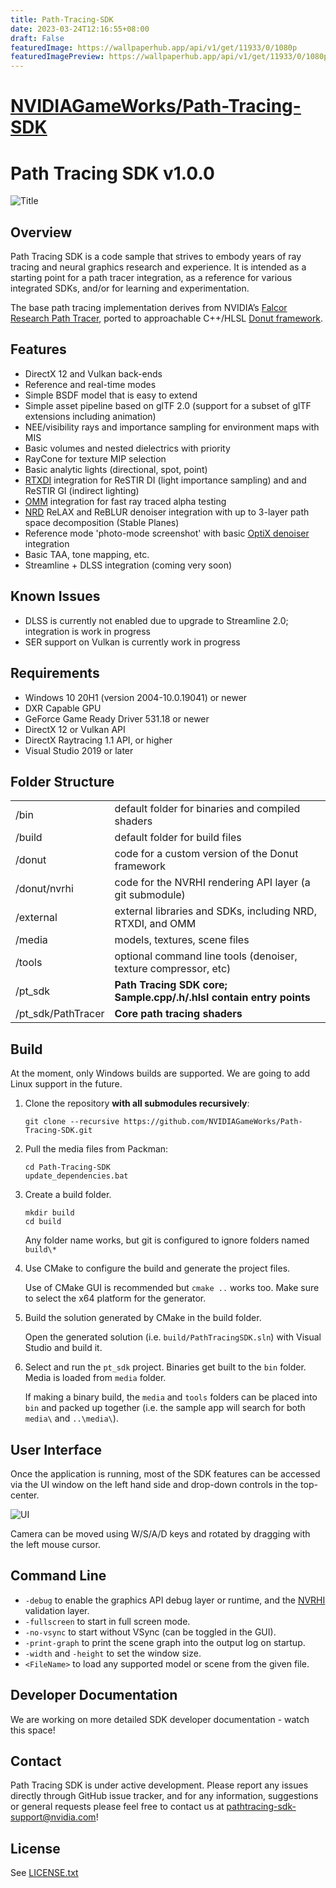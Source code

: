 ```yaml
---
title: Path-Tracing-SDK
date: 2023-03-24T12:16:55+08:00
draft: False
featuredImage: https://wallpaperhub.app/api/v1/get/11933/0/1080p
featuredImagePreview: https://wallpaperhub.app/api/v1/get/11933/0/1080p
---
```


# [NVIDIAGameWorks/Path-Tracing-SDK](https://github.com/NVIDIAGameWorks/Path-Tracing-SDK)

# Path Tracing SDK v1.0.0

![Title](./images/r-title.png)

## Overview

Path Tracing SDK is a code sample that strives to embody years of ray tracing and neural graphics research and experience. It is intended as a starting point for a path tracer integration, as a reference for various integrated SDKs, and/or for learning and experimentation.

The base path tracing implementation derives from NVIDIA’s [Falcor Research Path Tracer](https://github.com/NVIDIAGameWorks/Falcor), ported to approachable C++/HLSL [Donut framework](https://github.com/NVIDIAGameWorks/donut).

## Features

* DirectX 12 and Vulkan back-ends
* Reference and real-time modes
* Simple BSDF model that is easy to extend
* Simple asset pipeline based on glTF 2.0 (support for a subset of glTF extensions including animation)
* NEE/visibility rays and importance sampling for environment maps with MIS
* Basic volumes and nested dielectrics with priority
* RayCone for texture MIP selection
* Basic analytic lights (directional, spot, point)
* [RTXDI](https://github.com/NVIDIAGameWorks/RTXDI) integration for ReSTIR DI (light importance sampling) and and ReSTIR GI (indirect lighting)
* [OMM](https://github.com/NVIDIAGameWorks/Opacity-MicroMap-SDK) integration for fast ray traced alpha testing
* [NRD](https://github.com/NVIDIAGameWorks/RayTracingDenoiser) ReLAX and ReBLUR denoiser integration with up to 3-layer path space decomposition (Stable Planes)
* Reference mode 'photo-mode screenshot' with basic [OptiX denoiser](https://developer.nvidia.com/optix-denoiser) integration
* Basic TAA, tone mapping, etc.
* Streamline + DLSS integration (coming very soon)

## Known Issues

* DLSS is currently not enabled due to upgrade to Streamline 2.0; integration is work in progress
* SER support on Vulkan is currently work in progress

## Requirements

- Windows 10 20H1 (version 2004-10.0.19041) or newer
- DXR Capable GPU
- GeForce Game Ready Driver 531.18 or newer
- DirectX 12 or Vulkan API
- DirectX Raytracing 1.1 API, or higher
- Visual Studio 2019 or later

## Folder Structure

|						| |  
| -						| - |
| /bin					| default folder for binaries and compiled shaders
| /build				| default folder for build files
| /donut				| code for a custom version of the Donut framework  
| /donut/nvrhi    | code for the NVRHI rendering API layer (a git submodule)
| /external			| external libraries and SDKs, including NRD, RTXDI, and OMM
| /media				| models, textures, scene files  
| /tools				| optional command line tools (denoiser, texture compressor, etc)
| /pt_sdk				| **Path Tracing SDK core; Sample.cpp/.h/.hlsl contain entry points**
| /pt_sdk/PathTracer	| **Core path tracing shaders**


## Build

At the moment, only Windows builds are supported. We are going to add Linux support in the future.

1. Clone the repository **with all submodules recursively**:
   
   `git clone --recursive https://github.com/NVIDIAGameWorks/Path-Tracing-SDK.git`

2. Pull the media files from Packman:
   
   ```
   cd Path-Tracing-SDK
   update_dependencies.bat
   ```
   
3. Create a build folder.

   ```
   mkdir build
   cd build
   ```

   Any folder name works, but git is configured to ignore folders named `build\*`

4. Use CMake to configure the build and generate the project files.
   
   Use of CMake GUI is recommended but `cmake ..` works too. Make sure to select the x64 platform for the generator. 

5. Build the solution generated by CMake in the build folder.

   Open the generated solution (i.e. `build/PathTracingSDK.sln`) with Visual Studio and build it.

6. Select and run the `pt_sdk` project. Binaries get built to the `bin` folder. Media is loaded from `media` folder.

   If making a binary build, the `media` and `tools` folders can be placed into `bin` and packed up together (i.e. the sample app will search for both `media\` and `..\media\`).

## User Interface

Once the application is running, most of the SDK features can be accessed via the UI window on the left hand side and drop-down controls in the top-center. 

![UI](./images/r-ui.png)

Camera can be moved using W/S/A/D keys and rotated by dragging with the left mouse cursor.

## Command Line

- `-debug` to enable the graphics API debug layer or runtime, and the [NVRHI](https://github.com/NVIDIAGameWorks/nvrhi) validation layer.
- `-fullscreen` to start in full screen mode.
- `-no-vsync` to start without VSync (can be toggled in the GUI).
- `-print-graph` to print the scene graph into the output log on startup.
- `-width` and `-height` to set the window size.
- `<FileName>` to load any supported model or scene from the given file.

## Developer Documentation

We are working on more detailed SDK developer documentation - watch this space!

## Contact

Path Tracing SDK is under active development. Please report any issues directly through GitHub issue tracker, and for any information, suggestions or general requests please feel free to contact us at pathtracing-sdk-support@nvidia.com!

## License

See [LICENSE.txt](LICENSE.txt)

